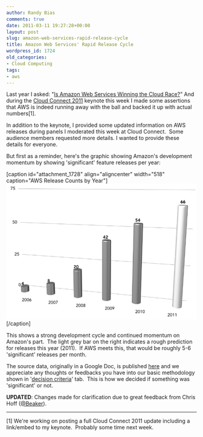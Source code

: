 ```yaml
---
author: Randy Bias
comments: true
date: 2011-03-11 19:27:28+00:00
layout: post
slug: amazon-web-services-rapid-release-cycle
title: Amazon Web Services' Rapid Release Cycle
wordpress_id: 1724
old_categories:
- Cloud Computing
tags:
- aws
---
```


Last year I asked: "[Is Amazon Web Services Winning the Cloud Race?](http://cloudscaling.com/blog/cloud-computing/is-amazon-winning-the-cloud-race)"  And during the [Cloud Connect 2011](http://www.cloudconnectevent.com/) keynote this week I made some assertions that AWS is indeed running away with the ball and backed it up with actual numbers[1].

In addition to the keynote, I provided some updated information on AWS releases during panels I moderated this week at Cloud Connect.  Some audience members requested more details.  I wanted to provide these details for everyone.

But first as a reminder, here's the graphic showing Amazon's development momentum by showing 'significant' feature releases per year:

[caption id="attachment_1728" align="aligncenter" width="518" caption="AWS Release Counts by Year"][![](/assets/media/2011/03/cloudscaling-cloud-connect-2011-keynote-randybias-aws-releases1.png)](/assets/media/2011/03/cloudscaling-cloud-connect-2011-keynote-randybias-aws-releases1.png)[/caption]

This shows a strong development cycle and continued momentum on Amazon's part.  The light grey bar on the right indicates a rough prediction for releases this year (2011).  If AWS meets this, that would be roughly 5-6 'significant' releases per month.

The source data, originally in a Google Doc, is published [here](https://spreadsheets0.google.com/pub?key=0Aj44T5bMC9D5dG1QWlRKNmctRk5EcW5mSkhQbEQ5akE&output=html) and we appreciate any thoughts or feedbacks you have into our basic methodology shown in '[decision criteria](https://spreadsheets0.google.com/pub?key=0Aj44T5bMC9D5dG1QWlRKNmctRk5EcW5mSkhQbEQ5akE&gid=0)' tab.  This is how we decided if something was 'significant' or not.

**UPDATED**: Changes made for clarification due to great feedback from Chris Hoff ([@Beaker](http://twitter.com/Beaker)).



* * *

[1] We're working on posting a full Cloud Connect 2011 update including a link/embed to my keynote.  Probably some time next week.
